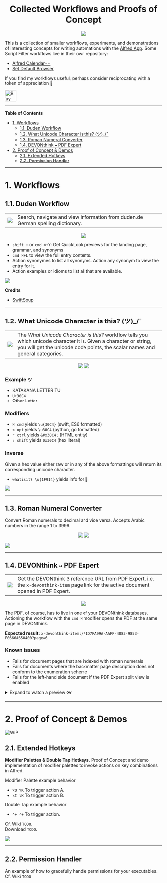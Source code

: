 <!-- # Collected Workflows &amp; Proofs of Concept  -->
<!-- omit from toc -->

<h1 align="center"></br>Collected Workflows and Proofs of Concept</h1>
<p align="center">
<a href="#"><img src="https://img.shields.io/static/v1?style=for-the-badge&message=Alfred&color=5C1F87&logo=Alfred&logoColor=FFFFFF&label="></a>
</p>

This is a collection of smaller workflows, experiments, and demonstrations of interesting concepts for writing automations with the [Alfred App](https://www.alfredapp.com/workflows/). Some Script Filter workflows live in their own repository:

- [Alfred Calendar++](https://github.com/zeitlings/alfred-calendar)
- [Set Default Browser]()


If you find my workflows useful, perhaps consider reciprocating with a token of appreciation 🤗   

<a href='https://ko-fi.com/G2G1IH7RR' target='_blank'><img height='36' style='border:0px;height:36px;' src='https://storage.ko-fi.com/cdn/kofi3.png?v=3' border='0' alt='Buy Me a Coffee at ko-fi.com' /></a>  

---

**Table of Contents**

- [1. Workflows](#1-workflows)
  - [1.1. Duden Workflow](#11-duden-workflow)
  - [1.2. What Unicode Character is this? (ツ)\_/¯](#12-what-unicode-character-is-this-ツ_)
  - [1.3. Roman Numeral Converter](#13-roman-numeral-converter)
  - [1.4. DEVONthink `↔` PDF Expert](#14-devonthink--pdf-expert)
- [2. Proof of Concept \& Demos](#2-proof-of-concept--demos)
  - [2.1. Extended Hotkeys](#21-extended-hotkeys)
  - [2.2. Permission Handler](#22-permission-handler)

---

# 1. Workflows

## 1.1. Duden Workflow

<table> 
    <tr>
        <td>
            <img src="assets/icons/duden.png"> 
        </td>
        <td>
           Search, navigate and view information from duden.de German spelling dictionary. 
        </td>
    </tr>
</table>

<p align="center">
    <a href="https://github.com/zeitlings/alfred-workflows/releases/tag/v1.0.0-dude"><img src="https://img.shields.io/badge/download-v1.0.0-informational"></a>
</p>

<!-- [![](https://img.shields.io/badge/download-v1.0.0-informational)](https://github.com/zeitlings/alfred-workflows/releases/tag/v1.0.0-dude) -->

- ` shift ⇧ ` or `cmd ⌘+Y`: Get QuickLook previews for the landing page, grammar, and synonyms
- `cmd ⌘+L` to view the full entry contents.
- Action synonymes to list all synonyms. Action any synonym to view the entry for it.
- Action examples or idioms to list all that are available.

![](assets/images/preview_duden.jpg)

**Credits**

- [SwiftSoup](https://github.com/scinfu/SwiftSoup)

---

## 1.2. What Unicode Character is this? (ツ)_/¯

<table> 
    <tr>
        <td>
            <img src="assets/icons/whatisit.png"> 
        </td>
        <td>
            The <i>What Unicode Character is this?</i> workflow tells you which unicode character it is. Given a character or string, you will get the unicode code points, the scalar names and general categories.
        </td>
    </tr>
</table>

<p align="center">
    <a href="https://github.com/zeitlings/alfred-workflows/releases/tag/v2.0.1-uni"><img src="https://img.shields.io/badge/download-v2.0.1-informational"></a>
    <a href="/assets/code/WhatIsIt.swift"><img src="https://img.shields.io/static/v1?message=WhatIsIt.swift&color=F05138&logo=Swift&logoColor=FFFFFF&label=Code"></a>
</p>

<!-- [![](https://img.shields.io/badge/download-v2.0.1-informational)](https://github.com/zeitlings/alfred-workflows/releases/tag/v2.0.1-uni) -->


### Example `ツ`

- KATAKANA LETTER TU
- `U+30C4`
- Other Letter

### Modifiers

- `⌘ cmd` yields `\u{30C4}` (swift, ES6 formatted)
- `⌥ opt` yields `\u30C4` (python, go formatted)
- `⌃ ctrl` yields `&#x30C4;` (HTML entity)
- `⇧ shift` yields `0x30C4` (hex literal)

### Inverse

Given a hex value either raw or in any of the above formattings will return its corresponding unicode character.
- `whatisit? \u{1F914}` yields info for 🤔


![](assets/images/preview_whatisit.jpg)


<!-- [![](https://img.shields.io/static/v1?message=WhatIsIt.swift&color=F05138&logo=Swift&logoColor=FFFFFF&label=Code)](/assets/code/WhatIsIt.swift) -->

---

## 1.3. Roman Numeral Converter

Convert Roman numerals to decimal and vice versa. Accepts Arabic numbers in the range 1 to 3999.

<p align="center">
    <a href="https://github.com/zeitlings/alfred-workflows/releases/tag/v1.0.0-rn"><img src="https://img.shields.io/badge/download-v1.0.0-informational"></a>
    <a href="/assets/code/RomanNumeral.swift"><img src="https://img.shields.io/static/v1?message=RomanNumeral.swift&color=F05138&logo=Swift&logoColor=FFFFFF&label=Code"></a>
</p>

<!-- [![](https://img.shields.io/badge/download-v1.0.0-informational)](https://github.com/zeitlings/alfred-workflows/releases/tag/v1.0.0-rn) -->

![](assets/images/preview_roman.jpg)

<!-- [![](https://img.shields.io/static/v1?message=RomanNumeral.swift&color=F05138&logo=Swift&logoColor=FFFFFF&label=Code)](/assets/code/RomanNumeral.swift) -->


---

## 1.4. DEVONthink `↔` PDF Expert

<table>
    <tr>
        <td>
            <img src="assets/icons/dt3pdf.png">
        </td>
        <td>
        	Get the DEVONthink 3 reference URL from PDF Expert, i.e. the <code>x-devonthink-item</code> page link for the active document opened in PDF Expert.
        </td>
    </tr>
</table>

<p align="center">
    <a href="https://github.com/zeitlings/alfred-workflows/releases/tag/v1.2.0-xdev"><img src="https://img.shields.io/badge/download-v1.2.0-informational"></a>
</p>

<!-- [![](https://img.shields.io/badge/download-v1.2.0-informational)](https://github.com/zeitlings/alfred-workflows/releases/tag/v1.2.0-xdev) -->

The PDF, of course, has to live in one of your DEVONthink databases. Actioning the workflow with the `cmd ⌘` modifier opens the PDF at the same page in DEVONthink.

**Expected result:** `x-devonthink-item://1D7FA99A-AAFF-4883-9853-F0666A650400?page=6`

### Known issues

- Fails for document pages that are indexed with roman numerals
- Fails for documents where the backmatter page description does not conform to the enumeration scheme
- Fails for the left-hand side document if the PDF Expert split view is enabled

<details>
  <summary>Expand to watch a preview 👓</summary>

  https://user-images.githubusercontent.com/25689591/216837085-fa114af5-ab98-4c1c-a866-a44725b4578a.mp4

</details>    


---

# 2. Proof of Concept & Demos

![WIP](https://img.shields.io/static/v1?style=for-the-badge&message=WIP&color=F00&logo=Alfred&logoColor=FFFFFF&label=)

## 2.1. Extended Hotkeys

__Modifier Palettes & Double Tap Hotkeys.__
Proof of Concept and demo implementation of modifier palettes to invoke actions on key combinations in Alfred. 

Modifier Palette example behavior  
- `⌥O ⌥K` To trigger action A.  
- `⌥I ⌥K` To trigger action B.

Double Tap example behavior  
- `⌃+ ⌃+` To trigger action.

Cf. Wiki `TODO`.  
Download `TODO`.  


![](assets/images/preview_extended.jpg)


---

## 2.2. Permission Handler

An example of how to gracefully handle permissions for your executables.  
Cf. Wiki `TODO`


